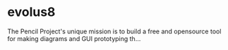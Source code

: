 # evolus8
The Pencil Project's unique mission is to build a free and opensource tool for making diagrams and GUI prototyping th…
